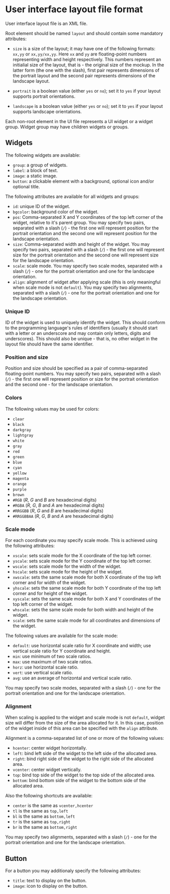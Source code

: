 
# User interface layout file format

User interface layout file is an XML file.

Root element should be named `layout` and should contain some mandatory attributes:

  * `size` is a size of the layout; it may have one of the following formats: `xx,yy` or `xx,yy/xx,yy`.
  Here `xx` and `yy` are floating-point numbers representing width and height respectively. This numbers
  represent an initialial size of the layout, that is - the original size of the mockup. In the latter form
  (the one with the slash), first pair represents dimensions of the portrait layout and the second pair
  represents dimensions of the landscape layout.

  * `portrait` is a boolean value (either `yes` or `no`); set it to `yes` if your layout supports portrait
  orientations.

  * `landscape` is a boolean value (either `yes` or `no`); set it to `yes` if your layout supports landscape
  orientations.

Each non-root element in the UI file represents a UI widget or a widget group. Widget group may
have children widgets or groups.

## Widgets

The following widgets are available:

  * `group`: a group of widgets.
  * `label`: a block of text.
  * `image`: a static image.
  * `button`: a clickable element with a background, optional icon and/or optional title.

The following attributes are available for all widgets and groups:

  * `id`: unique ID of the widget.
  * `bgcolor`: background color of the widget.
  * `pos`: Comma-separated X and Y coordinates of the top left corner of the widget, relative to it's
  parent group. You may specify two pairs, separated with a slash (`/`) - the first one will represent
  position for the portrait orientation and the second one will represent position for the landscape
  orientation.
  * `size`: Comma-separated width and height of the widget. You may specify two pairs, separated with
  a slash (`/`) - the first one will represent size for the portrait orientation and the second one
  will represent size for the landscape orientation.
  * `scale`: scale mode. You may specify two scale modes, separated with a slash (`/`) - one for the
  portrait orientation and one for the landscape orientation.
  * `align`: alignment of widget after applying scale (this is only meaningful when scale mode is not
  `default`). You may specify two alignments, separated with a slash (`/`) - one for the
  portrait orientation and one for the landscape orientation.

### Unique ID

ID of the widget is used to uniquely identify the widget. This should conform to the programming language's
rules of identifiers (usually it should start with a letter or an underscore and may contain only letters,
digits and underscores). This should also be unique - that is, no other widget in the layout file should
have the same identifier.

### Position and size

Position and size should be specified as a pair of comma-separated floating-point numbers. You may specify
two pairs, separated with a slash (`/`) - the first one will represent position or size for the portrait
orientation and the second one - for the landscape orientation.

### Colors

The following values may be used for colors:

  * `clear`
  * `black`
  * `darkgray`
  * `lightgray`
  * `white`
  * `gray`
  * `red`
  * `green`
  * `blue`
  * `cyan`
  * `yellow`
  * `magenta`
  * `orange`
  * `purple`
  * `brown`
  * `#RGB` (*R*, *G* and *B* are hexadecimal digits)
  * `#RGBA` (*R*, *G*, *B* and *A* are hexadecimal digits)
  * `#RRGGBB` (*R*, *G* and *B* are hexadecimal digits)
  * `#RRGGBBAA` (*R*, *G*, *B* and *A* are hexadecimal digits)

### Scale mode

For each coordinate you may specify scale mode. This is achieved using the following attributes:

  * `xscale`: sets scale mode for the X coordinate of the top left corner.
  * `yscale`: sets scale mode for the Y coordinate of the top left corner.
  * `wscale`: sets scale mode for the width of the widget.
  * `hscale`: sets scale mode for the height of the widget.
  * `xwscale`: sets the same scale mode for both X coordinate of the top left corner
      and for width of the widget.
  * `yhscale`: sets the same scale mode for both Y coordinate of the top left corner
      and for height of the widget.
  * `xyscale`: sets the same scale mode for both X and Y coordinates of the top left corner of the widget.
  * `whscale`: sets the same scale mode for both width and height of the widget.
  * `scale`: sets the same scale mode for all coordinates and dimensions of the widget.

The following values are available for the scale mode:

  * `default`: use horizontal scale ratio for X coordinate and width; use vertical scale ratio
      for Y coordinate and height.
  * `min`: use minimum of two scale ratios.
  * `max`: use maximum of two scale ratios.
  * `horz`: use horizontal scale ratio.
  * `vert`: use vertical scale ratio.
  * `avg`: use an average of horizontal and vertical scale ratio.

You may specify two scale modes, separated with a slash (`/`) - one for the portrait orientation and one
for the landscape orientation.

### Alignment

When scaling is applied to the widget and scale mode is not `default`, widget size will differ from
the size of the area allocated for it. In this case, position of the widget inside of this area can
be specified with the `align` attribute.

Alignment is a comma-separated list of one or more of the following values:

  * `hcenter`: center widget horizontally.
  * `left`: bind left side of the widget to the left side of the allocated area.
  * `right`: bind right side of the widget to the right side of the allocated area.
  * `vcenter`: center widget vertically.
  * `top`: bind top side of the widget to the top side of the allocated area.
  * `bottom`: bind bottom side of the widget to the bottom side of the allocated area.

Also the following shortcuts are available:

  * `center` is the same as `vcenter,hcenter`
  * `tl` is the same as `top,left`
  * `bl` is the same as `bottom,left`
  * `tr` is the same as `top,right`
  * `br` is the same as `bottom,right`

You may specify two alignments, separated with a slash (`/`) - one for the portrait orientation and one for
the landscape orientation.

## Button

For a button you may additionaly specify the following attributes:

  * `title`: text to display on the button.
  * `image`: icon to display on the button.
